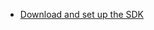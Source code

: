 * [Download and set up the SDK](docs/guides/oie-embedded-common-download-setup-app/aspnet/main/)
</br>
